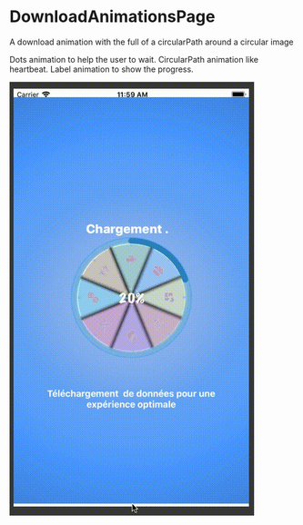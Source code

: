 # DownloadAnimationsPage
A download animation with the full of a circularPath around a circular image

Dots animation to help the user to wait.
CircularPath animation like heartbeat.
Label animation to show the progress.

![](DownloadAnimationsPage.gif)

